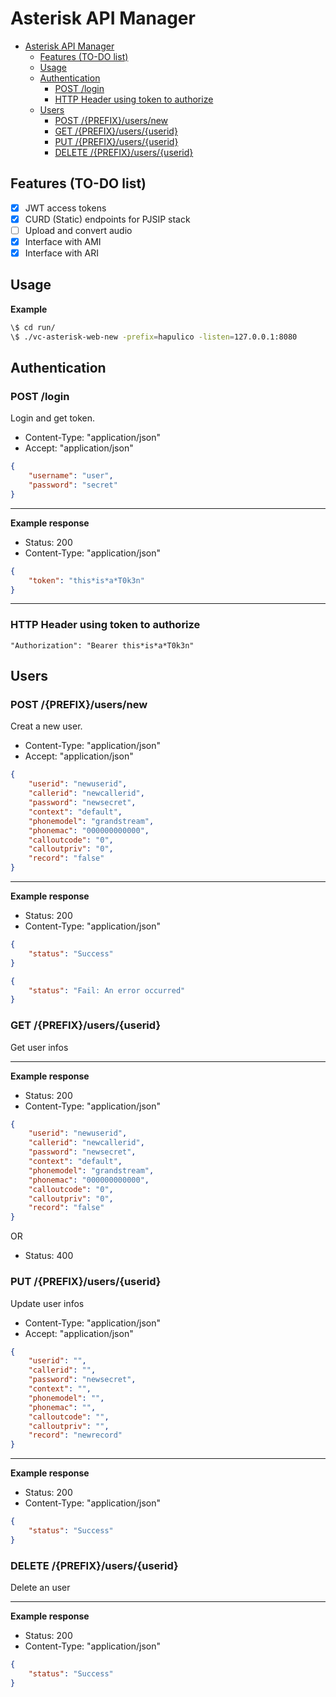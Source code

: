# Asterisk API Manager

<!-- TOC -->

- [Asterisk API Manager](#asterisk-api-manager)
    - [Features (TO-DO list)](#features-to-do-list)
    - [Usage](#usage)
    - [Authentication](#authentication)
        - [POST /login](#post-login)
        - [HTTP Header using token to authorize](#http-header-using-token-to-authorize)
    - [Users](#users)
        - [POST /{PREFIX}/users/new](#post-prefixusersnew)
        - [GET /{PREFIX}/users/{userid}](#get-prefixusersuserid)
        - [PUT /{PREFIX}/users/{userid}](#put-prefixusersuserid)
        - [DELETE /{PREFIX}/users/{userid}](#delete-prefixusersuserid)

<!-- /TOC -->

## Features (TO-DO list)

- [x] JWT access tokens
- [x] CURD (Static) endpoints for PJSIP stack
- [ ] Upload and convert audio
- [x] Interface with AMI
- [x] Interface with ARI

## Usage

**Example**

```bash
\$ cd run/
\$ ./vc-asterisk-web-new -prefix=hapulico -listen=127.0.0.1:8080
```

## Authentication

### POST /login

Login and get token.

- Content-Type: "application/json"
- Accept: "application/json"

```json
{
    "username": "user",
    "password": "secret"
}
```

---

**Example response**

- Status: 200
- Content-Type: "application/json"

```json
{
    "token": "this*is*a*T0k3n"
}
```

---

### HTTP Header using token to authorize

```HTTP
"Authorization": "Bearer this*is*a*T0k3n"
```

## Users

### POST /{PREFIX}/users/new

Creat a new user.

- Content-Type: "application/json"
- Accept: "application/json"

```json
{
    "userid": "newuserid",
    "callerid": "newcallerid",
    "password": "newsecret",
    "context": "default",
    "phonemodel": "grandstream",
    "phonemac": "000000000000",
    "calloutcode": "0",
    "calloutpriv": "0",
    "record": "false"
}
```

---

**Example response**

- Status: 200
- Content-Type: "application/json"

```json
{
    "status": "Success"
}
```

```json
{
    "status": "Fail: An error occurred"
}
```

### GET /{PREFIX}/users/{userid}

Get user infos

---

**Example response**

- Status: 200
- Content-Type: "application/json"

```json
{
    "userid": "newuserid",
    "callerid": "newcallerid",
    "password": "newsecret",
    "context": "default",
    "phonemodel": "grandstream",
    "phonemac": "000000000000",
    "calloutcode": "0",
    "calloutpriv": "0",
    "record": "false"
}
```

OR

- Status: 400

### PUT /{PREFIX}/users/{userid}

Update user infos

- Content-Type: "application/json"
- Accept: "application/json"

```json
{
    "userid": "",
    "callerid": "",
    "password": "newsecret",
    "context": "",
    "phonemodel": "",
    "phonemac": "",
    "calloutcode": "",
    "calloutpriv": "",
    "record": "newrecord"
}
```

---

**Example response**

- Status: 200
- Content-Type: "application/json"

```json
{
    "status": "Success"
}
```

### DELETE /{PREFIX}/users/{userid}

Delete an user

---

**Example response**

- Status: 200
- Content-Type: "application/json"

```json
{
    "status": "Success"
}
```
